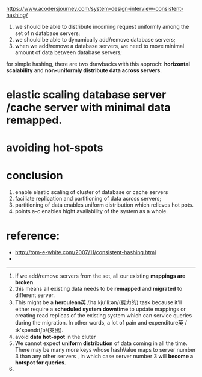 https://www.acodersjourney.com/system-design-interview-consistent-hashing/


1. we should be able to distribute incoming request uniformly among the set of n database servers;
2. we should be able to dynamically add/remove database servers;
3. when we add/remove a database servers, we need to move minimal amount of data between database servers;


for simple hashing, there are two drawbacks with this approch: **horizontal scalability** and **non-uniformly distribute data across servers**.

# elastic scaling database server /cache server with minimal data remapped.

# avoiding hot-spots 

# conclusion
1. enable elastic scaling of cluster of database or cache servers
2. faciliate replication and partitioning of data across servers;
3. partitioning of data enables uniform distribution which relieves hot pots.
4. points a-c enables hight availability of the system as a whole.

# reference:
- http://tom-e-white.com/2007/11/consistent-hashing.html
- 

---
1. if we add/remove servers from the set, all our existing **mappings are broken**.
2. this means all existing data needs to be **remapped** and **migrated** to different server.
3. This might be a **herculean**英 /ˌhə:kju'li:ən/(费力的) task because it'll either require a **scheduled system downtime** to update mappings or creating read replicas of the existing system which can service queries during the migration. In other words, a lot of pain and expenditure英 /ɪk'spendɪtʃə/(支出).
4. avoid **data hot-spot** in the cluter
5. We cannot expect **uniform distribution** of data coming in all the time. There may be many more keys whose hashValue maps to server number 3 than any other servers , in which case server number 3 will **become a hotspot for queries**.
6. 